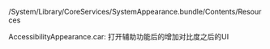 /System/Library/CoreServices/SystemAppearance.bundle/Contents/Resources

AccessibilityAppearance.car: 打开辅助功能后的增加对比度之后的UI

